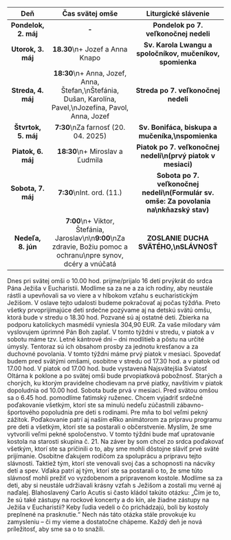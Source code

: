 <!-- title: "Informácie o omšiach - 1. - 8. jún" -->
<!-- date: "2025-06-01" -->

<!-- table-setup wrapStyle=row; wrapOn=max-width:767px; wrapHideHeader=true -->
| Deň | Čas svätej omše | Liturgické slávenie |
| :---: | :---: | :---: |
| **Pondelok, 2. máj** | **-** | **Pondelok po 7. veľkonočnej nedeli** |
| **Utorok, 3. máj** | **18.30**\n+ Jozef a Anna Knapo | **Sv. Karola Lwangu a spoločníkov, mučeníkov, spomienka** |
| **Streda, 4. máj** | **18:30**\n+ Anna, Jozef, Anna, Štefan,\nŠtefánia, Dušan, Karolína, Pavel,\nJozefína, Pavol, Anna, Jozef | **Streda po 7. veľkonočnej nedeli** |
| **Štvrtok, 5. máj** | **7:30**\nZa farnosť (20. 04. 2025) | **Sv. Bonifáca, biskupa a mučeníka,\nspomienka** |
| **Piatok, 6. máj** | **18:30**\n+ Miroslav a Ľudmila | **Piatok po 7. veľkonočnej nedeli\n(prvý piatok v mesiaci)** |
| **Sobota, 7. máj** | **7:30**\nInt. ord. (11.) | **Sobota po 7. veľkonočnej nedeli\n(Formulár sv. omše: Za povolania na\nkňazský stav)** |
| **Nedeľa, 8. jún** | **7:00**\n+ Viktor, Štefánia, Jaroslav\n\n**9:00**\nZa zdravie, Božiu pomoc a ochranu\npre synov, dcéry a vnúčatá | **ZOSLANIE DUCHA SVÄTÉHO,\nSLÁVNOSŤ** |


Dnes pri svätej omši o 10.00 hod. prijme/prijalo 16 detí prvýkrát do srdca Pána Ježiša v Eucharistii. Modlime sa za ne a za ich rodiny, aby neustále rástli a upevňovali sa vo viere a v hlbokom vzťahu s eucharistickým Ježišom. 
V oslave tejto udalosti budeme pokračovať aj počas týždňa. Preto všetky prvoprijímajúce deti srdečne pozývame aj na detskú svätú omšu, ktorá bude v stredu o 18.30 hod. Pozvané sú aj ostatné deti. 
Zbierka na podporu katolíckych masmédií vyniesla 304,90 EUR. Za vaše milodary vám vyslovujem úprimné Pán Boh zaplať. 
V tomto týždni v stredu, v piatok a v sobotu máme tzv. Letné kántrové dni – dni modlitieb a pôstu na určité úmysly. Tentoraz sú ich obsahom prosby za jednotu kresťanov a za duchovné povolania. 
V tomto týždni máme prvý piatok v mesiaci. Spovedať budem pred svätými omšami, osobitne v stredu od 17.30 hod. a v piatok od 17.00 hod. V piatok od 17.00 hod. bude vystavená Najsvätejšia Sviatosť Oltárna k poklone a po svätej omši bude prvopiatková pobožnosť. 
Starých a chorých, ku ktorým pravidelne chodievam na prvé piatky, navštívim v piatok dopoludnia od 10.00 hod. 
Sobota bude prvá v mesiaci. Pred svätou omšou sa o 6.45 hod. pomodlíme fatimský ruženec. 
Chcem vyjadriť srdečné poďakovanie všetkým, ktorí ste sa minulú nedeľu  zúčastnili zábavno-športového popoludnia pre deti s rodinami. Pre mňa to bol veľmi pekný zážitok. Poďakovanie patrí aj naším eRko animátorom za prípravu programu pre deti a všetkým, ktorí ste sa postarali o občerstvenie.  Myslím, že sme vytvorili veľmi pekné spoločenstvo. 
V tomto týždni bude mať upratovanie kostola na starosti skupina č. 21.
Na záver by som chcel zo srdca poďakovať všetkým, ktorí ste sa pričinili o to, aby sme mohli dôstojne sláviť prvé sväté prijímanie. Osobitne ďakujem rodičom za spoluprácu a prípravu tejto slávnosti. Taktiež tým, ktorí ste venovali svoj čas a schopnosti na nácviky detí a spev. Vďaka patrí aj tým, ktorí ste sa postarali o to, že sme túto slávnosť mohli prežiť vo vyzdobenom a pripravenom kostole. Modlime sa za deti, aby si neustále udržiavali krásny vzťah s Ježišom a zostali mu verné aj naďalej. 
Blahoslavený Carlo Acutis si často kládol takúto otázku: „Čím je to, že sú také zástupy na rockové koncerty a do kín, ale žiadne zástupy na Ježiša v Eucharistii? Keby ľudia vedeli o čo prichádzajú, boli by kostoly preplnené na prasknutie.“ Nech nás táto otázka stále provokuje ku zamysleniu – či my vieme a dostatočne chápeme. Každý deň je nová príležitosť, aby sme sa o to snažili. 
 
  
 


